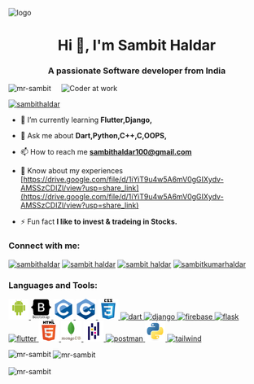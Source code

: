 ![logo](https://github.com/MR-Sambit/MR-Sambit/blob/main/sambit.png)
<h1 align="center">Hi 👋, I'm Sambit Haldar</h1>
<h3 align="center">A passionate Software developer from India</h3>
<img align="right" alt="Coder at work" width="400" src="https://media.tenor.com/-UygBh3nnfEAAAAC/coding.gif">

<p align="left"> <img src="https://komarev.com/ghpvc/?username=mr-sambit&label=Profile%20views&color=0e75b6&style=flat" alt="mr-sambit" /> </p>

<p align="left"> <a href="https://twitter.com/sambithaldar" target="blank"><img src="https://img.shields.io/twitter/follow/sambithaldar?logo=twitter&style=for-the-badge" alt="sambithaldar" /></a> </p>

- 🌱 I’m currently learning **Flutter,Django,**

- 💬 Ask me about **Dart,Python,C++,C,OOPS,**

- 📫 How to reach me **sambithaldar100@gmail.com**

- 📄 Know about my experiences [https://drive.google.com/file/d/1iYiT9u4w5A6mV0gGIXydv-AMSSzCDIZl/view?usp=share_link](https://drive.google.com/file/d/1iYiT9u4w5A6mV0gGIXydv-AMSSzCDIZl/view?usp=share_link)

- ⚡ Fun fact **I like to invest & tradeing in Stocks.**

<h3 align="left">Connect with me:</h3>
<p align="left">
<a href="https://twitter.com/sambithaldar" target="blank"><img align="center" src="https://raw.githubusercontent.com/rahuldkjain/github-profile-readme-generator/master/src/images/icons/Social/twitter.svg" alt="sambithaldar" height="30" width="40" /></a>
<a href="https://linkedin.com/in/sambit haldar" target="blank"><img align="center" src="https://raw.githubusercontent.com/rahuldkjain/github-profile-readme-generator/master/src/images/icons/Social/linked-in-alt.svg" alt="sambit haldar" height="30" width="40" /></a>
<a href="https://fb.com/sambit haldar" target="blank"><img align="center" src="https://raw.githubusercontent.com/rahuldkjain/github-profile-readme-generator/master/src/images/icons/Social/facebook.svg" alt="sambit haldar" height="30" width="40" /></a>
<a href="https://instagram.com/sambitkumarhaldar" target="blank"><img align="center" src="https://raw.githubusercontent.com/rahuldkjain/github-profile-readme-generator/master/src/images/icons/Social/instagram.svg" alt="sambitkumarhaldar" height="30" width="40" /></a>
</p>

<h3 align="left">Languages and Tools:</h3>
<p align="left"> <a href="https://developer.android.com" target="_blank" rel="noreferrer"> <img src="https://raw.githubusercontent.com/devicons/devicon/master/icons/android/android-original-wordmark.svg" alt="android" width="40" height="40"/> </a> <a href="https://getbootstrap.com" target="_blank" rel="noreferrer"> <img src="https://raw.githubusercontent.com/devicons/devicon/master/icons/bootstrap/bootstrap-plain-wordmark.svg" alt="bootstrap" width="40" height="40"/> </a> <a href="https://www.cprogramming.com/" target="_blank" rel="noreferrer"> <img src="https://raw.githubusercontent.com/devicons/devicon/master/icons/c/c-original.svg" alt="c" width="40" height="40"/> </a> <a href="https://www.w3schools.com/cpp/" target="_blank" rel="noreferrer"> <img src="https://raw.githubusercontent.com/devicons/devicon/master/icons/cplusplus/cplusplus-original.svg" alt="cplusplus" width="40" height="40"/> </a> <a href="https://www.w3schools.com/css/" target="_blank" rel="noreferrer"> <img src="https://raw.githubusercontent.com/devicons/devicon/master/icons/css3/css3-original-wordmark.svg" alt="css3" width="40" height="40"/> </a> <a href="https://dart.dev" target="_blank" rel="noreferrer"> <img src="https://www.vectorlogo.zone/logos/dartlang/dartlang-icon.svg" alt="dart" width="40" height="40"/> </a> <a href="https://www.djangoproject.com/" target="_blank" rel="noreferrer"> <img src="https://cdn.worldvectorlogo.com/logos/django.svg" alt="django" width="40" height="40"/> </a> <a href="https://firebase.google.com/" target="_blank" rel="noreferrer"> <img src="https://www.vectorlogo.zone/logos/firebase/firebase-icon.svg" alt="firebase" width="40" height="40"/> </a> <a href="https://flask.palletsprojects.com/" target="_blank" rel="noreferrer"> <img src="https://www.vectorlogo.zone/logos/pocoo_flask/pocoo_flask-icon.svg" alt="flask" width="40" height="40"/> </a> <a href="https://flutter.dev" target="_blank" rel="noreferrer"> <img src="https://www.vectorlogo.zone/logos/flutterio/flutterio-icon.svg" alt="flutter" width="40" height="40"/> </a> <a href="https://www.w3.org/html/" target="_blank" rel="noreferrer"> <img src="https://raw.githubusercontent.com/devicons/devicon/master/icons/html5/html5-original-wordmark.svg" alt="html5" width="40" height="40"/> </a> <a href="https://www.mongodb.com/" target="_blank" rel="noreferrer"> <img src="https://raw.githubusercontent.com/devicons/devicon/master/icons/mongodb/mongodb-original-wordmark.svg" alt="mongodb" width="40" height="40"/> </a> <a href="https://pandas.pydata.org/" target="_blank" rel="noreferrer"> <img src="https://raw.githubusercontent.com/devicons/devicon/2ae2a900d2f041da66e950e4d48052658d850630/icons/pandas/pandas-original.svg" alt="pandas" width="40" height="40"/> </a> <a href="https://postman.com" target="_blank" rel="noreferrer"> <img src="https://www.vectorlogo.zone/logos/getpostman/getpostman-icon.svg" alt="postman" width="40" height="40"/> </a> <a href="https://www.python.org" target="_blank" rel="noreferrer"> <img src="https://raw.githubusercontent.com/devicons/devicon/master/icons/python/python-original.svg" alt="python" width="40" height="40"/> </a> <a href="https://tailwindcss.com/" target="_blank" rel="noreferrer"> <img src="https://www.vectorlogo.zone/logos/tailwindcss/tailwindcss-icon.svg" alt="tailwind" width="40" height="40"/> </a> </p>

<p><img align="left" src="https://github-readme-stats.vercel.app/api/top-langs?username=mr-sambit&show_icons=true&locale=en&layout=compact" alt="mr-sambit" /></p>

<p>&nbsp;<img align="center" src="https://github-readme-stats.vercel.app/api?username=mr-sambit&show_icons=true&locale=en" alt="mr-sambit" /></p>

<p><img align="center" src="https://github-readme-streak-stats.herokuapp.com/?user=mr-sambit&" alt="mr-sambit" /></p>

